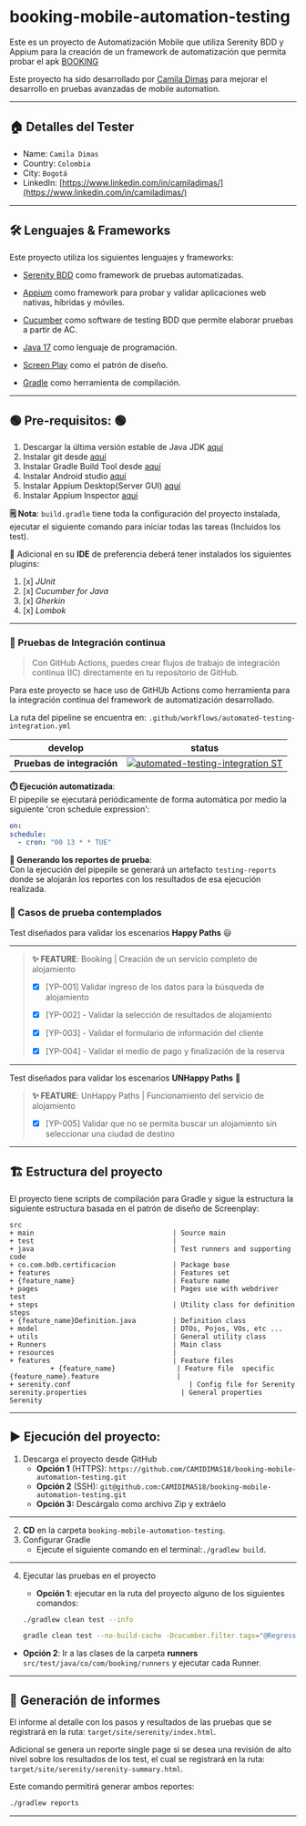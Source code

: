 # booking-mobile-automation-testing
Este es un proyecto de Automatización Mobile que utiliza Serenity BDD y Appium
para la creación de un framework de automatización que permita probar el apk [BOOKING](https://drive.google.com/file/d/1ruY_5qcqWlsE3-W3rgXpFyyMiO59wFUc/view?usp=sharing)

Este proyecto ha sido desarrollado por [Camila Dimas](https://www.linkedin.com/in/camiladimas/) para mejorar el
desarrollo en pruebas avanzadas de mobile automation.
***

## 🏠 Detalles del Tester

* Name: `Camila Dimas`
* Country: `Colombia`
* City: `Bogotá`
* LinkedIn: [https://www.linkedin.com/in/camiladimas/](https://www.linkedin.com/in/camiladimas/)

***

## 🛠️ Lenguajes & Frameworks

Este proyecto utiliza los siguientes lenguajes y frameworks:

* [Serenity BDD](https://serenity-bdd.github.io/theserenitybook/latest/index.html) como framework de pruebas
  automatizadas.
* [Appium](https://appium.io/) como framework para probar y validar aplicaciones web nativas, híbridas y móviles.
* [Cucumber](https://cucumber.io/) como software de testing BDD que permite elaborar pruebas a partir de AC.


* [Java 17](https://www.oracle.com/co/java/technologies/javase/jdk11-archive-downloads.html) como lenguaje de
  programación.
* [Screen Play](https://serenity-js.org/handbook/thinking-in-serenity-js/screenplay-pattern.html) como el patrón de
  diseño.
* [Gradle](https://gradle.org/) como herramienta de compilación.

***

## 🟢 Pre-requisitos: 🟢

1. Descargar la última versión estable de Java
   JDK [aquí](https://www.oracle.com/co/java/technologies/javase/jdk11-archive-downloads.html)
2. Instalar git desde [aquí](https://git-scm.com)
3. Instalar Gradle Build Tool desde [aquí](https://gradle.org/install/)
4. Instalar Android studio [aquí](https://developer.android.com/studio)
5. Instalar Appium Desktop(Server GUI) [aquí](https://github.com/appium/appium-desktop)
6. Instalar Appium Inspector [aquí](https://github.com/appium/appium-inspector)

**🗒️ Nota**: `build.gradle` tiene toda la configuración del proyecto instalada, ejecutar el siguiente comando para
iniciar todas las tareas (Incluidos los test).

👀 Adicional en su **IDE** de preferencia deberá tener instalados los siguientes plugins:

1. [x] *JUnit*
2. [x] *Cucumber for Java*
3. [x] *Gherkin*
4. [x] *Lombok*

***

### 🚀 Pruebas de Integración continua

> Con GitHub Actions, puedes crear flujos de trabajo de integración continua (IC) directamente en tu repositorio de
> GitHub.

Para este proyecto se hace uso de GitHUb Actions como herramienta para la integración continua del framework de
automatización desarrollado.

La ruta del pipeline se encuentra en: `.github/workflows/automated-testing-integration.yml`

| develop                    | status                                                                                                                                                                                                                                                                                                 |
|----------------------------|--------------------------------------------------------------------------------------------------------------------------------------------------------------------------------------------------------------------------------------------------------------------------------------------------------|
| **Pruebas de integración** | [![automated-testing-integration ST]([![automated-mobile-testing-integration](https://github.com/CAMIDIMAS18/booking-mobile-automation-testing/actions/workflows/automated-testing-integration.yml/badge.svg?branch=develop)](https://github.com/CAMIDIMAS18/booking-mobile-automation-testing/actions/workflows/automated-testing-integration.yml))](https://github.com/CAMIDIMAS18/booking-mobile-automation-testing/actions/workflows/automated-testing-integration.yml) |

**⏱️ Ejecución automatizada**:   
El pipepile se ejecutará periódicamente de forma automática por medio la siguiente 'cron schedule expression':

```yml
on:
schedule:
  - cron: "00 13 * * TUE"
```

**📄️ Generando los reportes de prueba**:  
Con la ejecución del pipepile se generará un artefacto `testing-reports` donde se alojarán los reportes con los
resultados de esa ejecución realizada.

### 🧪 Casos de prueba contemplados

Test diseñados para validar los escenarios **Happy Paths** 😃

***
> **✨ FEATURE**: Booking | Creación de un servicio completo de alojamiento
> - [x] [YP-001] Validar ingreso de los datos para la búsqueda de alojamiento
>
> - [x] [YP-002] - Validar la selección de resultados de alojamiento
>
> - [x] [YP-003] - Validar el formulario de información del cliente
>
> - [x] [YP-004] - Validar el medio de pago y finalización de la reserva
***
Test diseñados para validar los escenarios **UNHappy Paths** 🤡

> **✨ FEATURE**: UnHappy Paths | Funcionamiento del servicio de alojamiento
> - [x] [YP-005] Validar que no se permita buscar un alojamiento sin seleccionar una ciudad de destino
***

## 🏗️ Estructura del proyecto

El proyecto tiene scripts de compilación para Gradle y sigue la estructura la siguiente estructura basada en el patrón
de diseño de Screenplay:

```Gherkin
src
+ main                                  | Source main
+ test                                  |
+ java                                  | Test runners and supporting code
+ co.com.bdb.certificacion              | Package base
+ features                              | Features set
+ {feature_name}                        | Feature name
+ pages                                 | Pages use with webdriver test
+ steps                                 | Utility class for definition steps
+ {feature_name}Definition.java         | Definition class
+ model                                 | DTOs, Pojos, VOs, etc ...
+ utils                                 | General utility class
+ Runners                               | Main class
+ resources                             |
+ features                              | Feature files
          + {feature_name}               | Feature file  specific
{feature_name}.feature                   |
+ serenity.conf                             | Config file for Serenity
serenity.properties                       | General properties Serenity
```

***

## ▶️ Ejecución del proyecto:

1. Descarga el proyecto desde GitHub
    * **Opción 1** (HTTPS): `https://github.com/CAMIDIMAS18/booking-mobile-automation-testing.git`
    * **Opción 2** (SSH): `git@github.com:CAMIDIMAS18/booking-mobile-automation-testing.git`
    * **Opción 3:** Descárgalo como archivo Zip y extráelo

***

2. **CD** en la carpeta `booking-mobile-automation-testing`.
3. Configurar Gradle
    * Ejecute el siguiente comando en el terminal:`./gradlew build`.

***

4. Ejecutar las pruebas en el proyecto
    * **Opción 1**: ejecutar en la ruta del proyecto alguno de los siguientes comandos:

    ```bash
    ./gradlew clean test --info
    ```

    ```bash
    gradle clean test --no-build-cache -Dcucumber.filter.tags="@Regression"
    ```

* **Opción 2**: Ir a las clases de la carpeta **runners** `src/test/java/co/com/booking/runners` y ejecutar
  cada Runner.

***

## 📄 Generación de informes

El informe al detalle con los pasos y resultados de las pruebas que se registrará en la ruta:
`target/site/serenity/index.html`.

Adicional se genera un reporte single page si se desea una revisión de alto nivel sobre los resultados de los test, el
cual se registrará en la ruta:
`target/site/serenity/serenity-summary.html`.

Este comando permitirá generar ambos reportes:

```bash
./gradlew reports
```

***
